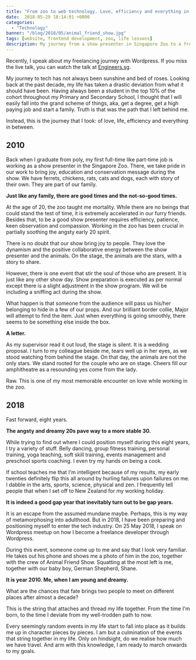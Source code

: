 ```yaml
---
title: "From zoo to web technology. Love, efficiency and everything in between"
date:  2018-05-29 18:14:01 +0800
categories:
  - "Technology"
banner: "/blog/2018/05/animal_friend_show.jpg"
tags: [website, frontend development, zoo, life lessons]
description: My journey from a show presenter in Singapore Zoo to a front-end web developer.
---
```


Recently, I speak about my freelancing journey with Wordpress. If you miss the live talk, you can watch the talk at [Engineers.sg](https://engineers.sg/video/how-i-self-taught-to-be-a-freelance-wordpress-developer-wordpress-singapore--2636).

My journey to tech has not always been sunshine and bed of roses. Looking back at the past decade, my life has taken a drastic deviation from what it should have been. Having always been a student in the top 10% of the cohort throughout my Primary and Secondary School, I thought that I will easily fall into the grand scheme of things, aka, get a degree, get a high paying job and start a family. Truth is that was the path that I left behind me.

Instead, this is the journey that I took: of love, life, efficiency and everything in between.

## 2010
Back when I graduate from poly, my first full-time like part-time job is working as a show presenter in the Singapore Zoo. There, we take pride in our work to bring joy, education and conservation message during the show. We have ferrets, chickens, rats, cats and dogs, each with story of their own. They are part of our family.

__Just like any family, there are good times and the not-so-good times.__

At the age of 20, the zoo taught me mortality. While there are no beings that could stand the test of time, it is extremely accelerated in our furry friends. Besides that, to be a good show presenter requires efficiency, patience, keen observation and compassion. Working in the zoo has been crucial in partially soothing the angsty early 20 spirit.  

There is no doubt that our show bring joy to people. They love the dynamism and the positive collaborative energy between the show presenter and the animals. On the stage, the animals are the stars, with a story to share.

However, there is one event that stir the soul of those who are present. It is just like any other show day. Show preparation is executed as per normal except there is a slight adjustment in the show program. We will be including a sniffing act during the show.

What happen is that someone from the audience will pass us his/her belonging to hide in a few of our props. And our brilliant border collie, Major will attempt to find the item. Just when everything is going smoothly, there seems to be something else inside the box.

__A letter.__

As my supervisor read it out loud, the stage is silent. It is a wedding proposal. I turn to my colleague beside me, tears well up in her eyes, as we stood watching from behind the stage. On that day, the animals are not the only stars. We stand rooted for the couple who are on stage. Cheers fill our amphitheatre as a resounding yes come from the lady.

Raw. This is one of my most memorable encounter on love while working in the zoo.

## 2018
Fast forward, eight years.

__The angsty and dreamy 20s pave way to a more stable 30.__

While trying to find out where I could position myself during this eight years, I try a variety of stuff. Belly dancing, group fitness training, personal training, yoga teaching, soft skill training, events management and preschool sports coaching. I even try my hands on being a cook.

If school teaches me that I'm intelligent because of my results, my early twenties definitely flip this all around by hurling failures upon failures on me. I dabble in the arts, sports, science, physical and zen. I frequently tell people that when I set off to New Zealand for my working holiday.  

__It is indeed a good gap year that inevitably turn out to be gap years.__

It is an escape from the assumed mundane maybe. Perhaps, this is my way of metamorphosing into adulthood. But in 2018, I have been preparing and positioning myself to enter the tech industry. On 25 May 2018, I speak on Wordpress meetup on how I become a freelance developer through Wordpress.

During this event, someone come up to me and say that I look very familiar. He takes out his phone and shows me a photo of him in the zoo, together with the crew of Animal Friend Show. Squatting at the most left is me, together with our baby boy, German Shepherd, Shane.

__It is year 2010. Me, when I am young and dreamy.__

What are the chances that fate brings two people to meet on different places after almost a decade?

This is the string that attaches and thread my life together. From the time I'm born, to the time I deviate from my well-trodden path to now.

Every seemingly random events in my life start to fall into place as it builds me up in character pieces by pieces. I am but a culmination of the events that string together in my life. Only on hindsight, do we realise how much we have travel. And arm with this knowledge, I am ready to march onwards to my goals.
